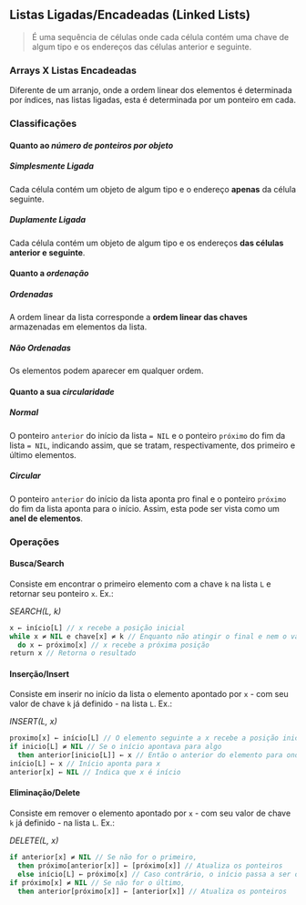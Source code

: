 ## Listas Ligadas/Encadeadas (Linked Lists)

> É uma sequência de células onde cada célula contém uma chave de algum tipo e os endereços das células anterior e seguinte.

### Arrays X Listas Encadeadas

Diferente de um arranjo, onde a ordem linear dos elementos é determinada por índices, nas listas ligadas, esta é determinada por um ponteiro em cada.

### Classificações

#### Quanto ao *número de ponteiros por objeto*

##### Simplesmente Ligada

Cada célula contém um objeto de algum tipo e o endereço **apenas** da célula seguinte.

##### Duplamente Ligada

Cada célula contém um objeto de algum tipo e os endereços **das células anterior e seguinte**.

#### Quanto a *ordenação*

##### Ordenadas

A ordem linear da lista corresponde a **ordem linear das chaves** armazenadas em elementos da lista.

##### Não Ordenadas

Os elementos podem aparecer em qualquer ordem.

#### Quanto a sua *circularidade*

##### Normal

O ponteiro `anterior` do início da lista `= NIL` e o ponteiro `próximo` do fim da lista `= NIL`, indicando assim, que se tratam, respectivamente, dos primeiro e último elementos.

##### Circular

O ponteiro `anterior` do início da lista aponta pro final e o ponteiro `próximo` do fim da lista aponta para o início. Assim, esta pode ser vista como um **anel de elementos**.

### Operações

#### Busca/Search

Consiste em encontrar o primeiro elemento com a chave `k` na lista `L` e retornar seu ponteiro `x`. Ex.:

*SEARCH(L, k)*
```pascal
x ← início[L] // x recebe a posição inicial
while x ≠ NIL e chave[x] ≠ k // Enquanto não atingir o final e nem o valor desejado
  do x ← próximo[x] // x recebe a próxima posição
return x // Retorna o resultado
```

#### Inserção/Insert

Consiste em inserir no início da lista o elemento apontado por `x` - com seu valor de chave `k` já definido - na lista `L`. Ex.:

*INSERT(L, x)*
```pascal
proximo[x] ← início[L] // O elemento seguinte a x recebe a posição inicial
if inicio[L] ≠ NIL // Se o início apontava para algo
  then anterior[inicio[L]] ← x // Então o anterior do elemento para onde início apontava, passa a apontar para um novo elemento
início[L] ← x // Início aponta para x
anterior[x] ← NIL // Indica que x é início
```

#### Eliminação/Delete

Consiste em remover o elemento apontado por `x` - com seu valor de chave `k` já definido - na lista `L`. Ex.:

*DELETE(L, x)*
```pascal
if anterior[x] ≠ NIL // Se não for o primeiro,
  then próximo[anterior[x]] ← [próximo[x]] // Atualiza os ponteiros
  else início[L] ← próximo[x] // Caso contrário, o início passa a ser o próximo.
if próximo[x] ≠ NIL // Se não for o último,
  then anterior[próximo[x]] ← [anterior[x]] // Atualiza os ponteiros
```
